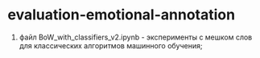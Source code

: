 # evaluation-emotional-annotation
1) файл BoW_with_classifiers_v2.ipynb - эксперименты с мешком слов для классических алгоритмов машинного обучения;
